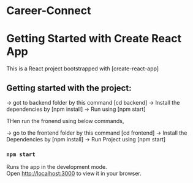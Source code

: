 # Career-Connect

# Getting Started with Create React App

This is a React project bootstrapped with [create-react-app]

## Getting started with the project:

-> got to backend folder by this command [cd backend]
-> Install the dependencies by [npm install]
-> Run using [npm start]

THen run the fronend using below commands, 

-> go to the frontend folder by this command [cd frontend]
-> Install the Dependencies by [npm install]
-> Run Project using [npm start]


### `npm start`

Runs the app in the development mode.\
Open [http://localhost:3000](http://localhost:3000) to view it in your browser.

